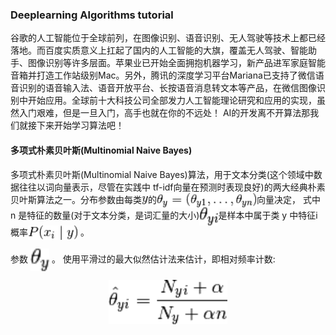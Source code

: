 ### Deeplearning Algorithms tutorial
谷歌的人工智能位于全球前列，在图像识别、语音识别、无人驾驶等技术上都已经落地。而百度实质意义上扛起了国内的人工智能的大旗，覆盖无人驾驶、智能助手、图像识别等许多层面。苹果业已开始全面拥抱机器学习，新产品进军家庭智能音箱并打造工作站级别Mac。另外，腾讯的深度学习平台Mariana已支持了微信语音识别的语音输入法、语音开放平台、长按语音消息转文本等产品，在微信图像识别中开始应用。全球前十大科技公司全部发力人工智能理论研究和应用的实现，虽然入门艰难，但是一旦入门，高手也就在你的不远处！
AI的开发离不开算法那我们就接下来开始学习算法吧！

#### 多项式朴素贝叶斯(Multinomial Naive Bayes)

 多项式朴素贝叶斯(Multinomial Naive Bayes)算法，用于文本分类(这个领域中数据往往以词向量表示，尽管在实践中 tf-idf向量在预测时表现良好)的两大经典朴素贝叶斯算法之一。分布参数由每类<img width="10" align="center" src="../../images/206.jpg" />的<img width="160" align="center" src="../../images/207.jpg" />向量决定， 式中 n 是特征的数量(对于文本分类，是词汇量的大小)<img width="30" align="center" src="../../images/208.jpg" />是样本中属于类 y 中特征i概率<img width="80" align="center" src="../../images/209.jpg" /> 。
 
参数 <img width="30" align="center" src="../../images/210.jpg" /> 。 使用平滑过的最大似然估计法来估计，即相对频率计数:
<p align="center">
<img width="190" align="center" src="../../images/211.jpg" />
</p>
